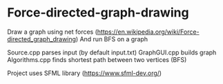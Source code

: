 # Force-directed-graph-drawing
Draw a graph using net forces (https://en.wikipedia.org/wiki/Force-directed_graph_drawing)
And run BFS on a graph

Source.cpp parses input (by default input.txt)
GraphGUI.cpp builds graph
Algorithms.cpp finds shortest path between two vertices (BFS)

Project uses SFML library (https://www.sfml-dev.org/)
